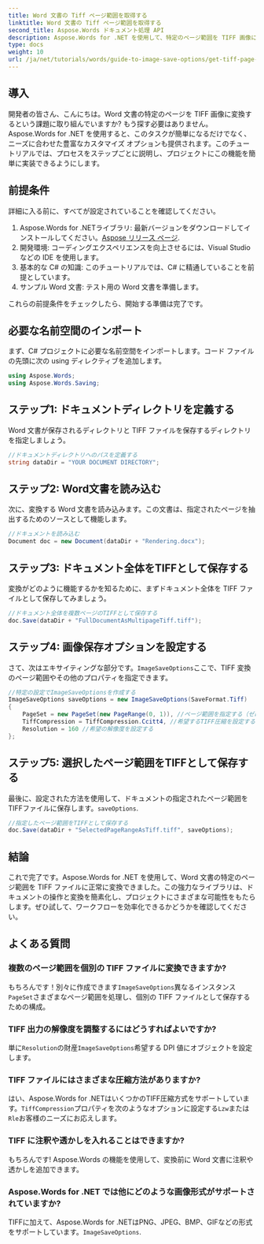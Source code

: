 ```yaml
---
title: Word 文書の Tiff ページ範囲を取得する
linktitle: Word 文書の Tiff ページ範囲を取得する
second_title: Aspose.Words ドキュメント処理 API
description: Aspose.Words for .NET を使用して、特定のページ範囲を TIFF 画像に簡単に変換する方法を学びます。このステップ バイ ステップ ガイドでは、プロセス全体を順を追って説明します。
type: docs
weight: 10
url: /ja/net/tutorials/words/guide-to-image-save-options/get-tiff-page-range-word-document/
---
```

## 導入

開発者の皆さん、こんにちは。Word 文書の特定のページを TIFF 画像に変換するという課題に取り組んでいますか? もう探す必要はありません。Aspose.Words for .NET を使用すると、このタスクが簡単になるだけでなく、ニーズに合わせた豊富なカスタマイズ オプションも提供されます。このチュートリアルでは、プロセスをステップごとに説明し、プロジェクトにこの機能を簡単に実装できるようにします。

## 前提条件

詳細に入る前に、すべてが設定されていることを確認してください。

1.  Aspose.Words for .NETライブラリ: 最新バージョンをダウンロードしてインストールしてください。[Aspose リリース ページ](https://releases.aspose.com/words/net/).
2. 開発環境: コーディングエクスペリエンスを向上させるには、Visual Studio などの IDE を使用します。
3. 基本的な C# の知識: このチュートリアルでは、C# に精通していることを前提としています。
4. サンプル Word 文書: テスト用の Word 文書を準備します。

これらの前提条件をチェックしたら、開始する準備は完了です。

## 必要な名前空間のインポート

まず、C# プロジェクトに必要な名前空間をインポートします。コード ファイルの先頭に次の using ディレクティブを追加します。

```csharp
using Aspose.Words;
using Aspose.Words.Saving;
```

## ステップ1: ドキュメントディレクトリを定義する

Word 文書が保存されるディレクトリと TIFF ファイルを保存するディレクトリを指定しましょう。

```csharp
//ドキュメントディレクトリへのパスを定義する
string dataDir = "YOUR DOCUMENT DIRECTORY";
```

## ステップ2: Word文書を読み込む

次に、変換する Word 文書を読み込みます。この文書は、指定されたページを抽出するためのソースとして機能します。

```csharp
//ドキュメントを読み込む
Document doc = new Document(dataDir + "Rendering.docx");
```

## ステップ3: ドキュメント全体をTIFFとして保存する

変換がどのように機能するかを知るために、まずドキュメント全体を TIFF ファイルとして保存してみましょう。

```csharp
//ドキュメント全体を複数ページのTIFFとして保存する
doc.Save(dataDir + "FullDocumentAsMultipageTiff.tiff");
```

## ステップ4: 画像保存オプションを設定する

さて、次はエキサイティングな部分です。`ImageSaveOptions`ここで、TIFF 変換のページ範囲やその他のプロパティを指定できます。

```csharp
//特定の設定でImageSaveOptionsを作成する
ImageSaveOptions saveOptions = new ImageSaveOptions(SaveFormat.Tiff)
{
    PageSet = new PageSet(new PageRange(0, 1)), //ページ範囲を指定する（ゼロベース）
    TiffCompression = TiffCompression.Ccitt4, //希望するTIFF圧縮を設定する
    Resolution = 160 //希望の解像度を設定する
};
```

## ステップ5: 選択したページ範囲をTIFFとして保存する

最後に、設定された方法を使用して、ドキュメントの指定されたページ範囲をTIFFファイルに保存します。`saveOptions`.

```csharp
//指定したページ範囲をTIFFとして保存する
doc.Save(dataDir + "SelectedPageRangeAsTiff.tiff", saveOptions);
```

## 結論

これで完了です。Aspose.Words for .NET を使用して、Word 文書の特定のページ範囲を TIFF ファイルに正常に変換できました。この強力なライブラリは、ドキュメントの操作と変換を簡素化し、プロジェクトにさまざまな可能性をもたらします。ぜひ試して、ワークフローを効率化できるかどうかを確認してください。

## よくある質問

### 複数のページ範囲を個別の TIFF ファイルに変換できますか?

もちろんです！別々に作成できます`ImageSaveOptions`異なるインスタンス`PageSet`さまざまなページ範囲を処理し、個別の TIFF ファイルとして保存するための構成。

### TIFF 出力の解像度を調整するにはどうすればよいですか?

単に`Resolution`の財産`ImageSaveOptions`希望する DPI 値にオブジェクトを設定します。

### TIFF ファイルにはさまざまな圧縮方法がありますか?

はい、Aspose.Words for .NETはいくつかのTIFF圧縮方式をサポートしています。`TiffCompression`プロパティを次のようなオプションに設定する`Lzw`または`Rle`お客様のニーズにお応えします。

### TIFF に注釈や透かしを入れることはできますか?

もちろんです! Aspose.Words の機能を使用して、変換前に Word 文書に注釈や透かしを追加できます。

### Aspose.Words for .NET では他にどのような画像形式がサポートされていますか?

 TIFFに加えて、Aspose.Words for .NETはPNG、JPEG、BMP、GIFなどの形式をサポートしています。`ImageSaveOptions`.